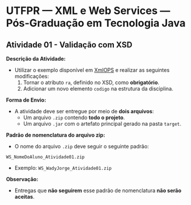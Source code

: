 # UTFPR — XML e Web Services — Pós-Graduação em Tecnologia Java

## Atividade 01 - Validação com XSD

**Descrição da Atividade:**
- Utilizar o exemplo disponível em [XmlOPS](https://github.com/alerario/XmlOPS) e realizar as seguintes modificações:
  1. Tornar o atributo `ra`, definido no XSD, como **obrigatório**.
  2. Adicionar um novo elemento `codigo` na estrutura da disciplina.

**Forma de Envio:**
- A atividade deve ser entregue por meio de **dois arquivos**:
  - Um arquivo `.zip` contendo **todo o projeto**.
  - Um arquivo `.jar` com o artefato principal gerado na pasta `target`.

**Padrão de nomenclatura do arquivo zip:**
- O nome do arquivo `.zip` deve seguir o seguinte padrão:

```
WS_NomeDoAluno_Atividade01.zip
```

- Exemplo: `WS_WadyJorge_Atividade01.zip`

**Observação:**
- Entregas que **não seguirem** esse padrão de nomenclatura **não serão aceitas**.

